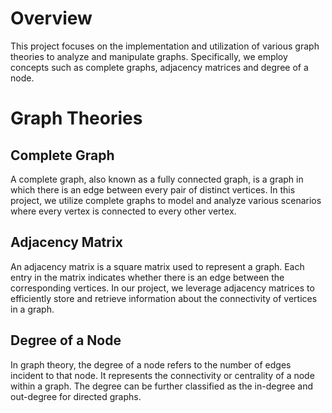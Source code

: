 # Overview

This project focuses on the implementation and utilization of various graph theories to analyze and manipulate graphs. Specifically, we employ concepts such as complete graphs, adjacency matrices and degree of a node.

# Graph Theories

## Complete Graph

A complete graph, also known as a fully connected graph, is a graph in which there is an edge between every pair of distinct vertices. In this project, we utilize complete graphs to model and analyze various scenarios where every vertex is connected to every other vertex.

## Adjacency Matrix

An adjacency matrix is a square matrix used to represent a graph. Each entry in the matrix indicates whether there is an edge between the corresponding vertices. In our project, we leverage adjacency matrices to efficiently store and retrieve information about the connectivity of vertices in a graph.

## Degree of a Node

In graph theory, the degree of a node refers to the number of edges incident to that node. It represents the connectivity or centrality of a node within a graph. The degree can be further classified as the in-degree and out-degree for directed graphs.